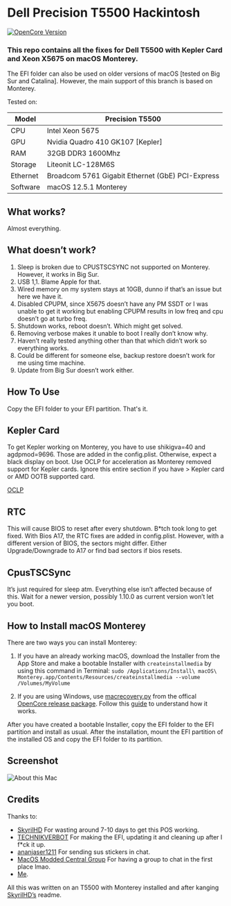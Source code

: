 # Dell Precision T5500 Hackintosh

[![OpenCore Version](https://img.shields.io/badge/OpenCore-0.8.4-green.svg)](https://github.com/qaziabdullah/EFI-Dell-Precision-T5500/)

### This repo contains all the fixes for Dell T5500 with Kepler Card and Xeon X5675 on macOS Monterey.

The EFI folder can also be used on older versions of macOS [tested on Big Sur and Catalina]. However, the main support of this branch is based on Monterey. 


Tested on:

Model | Precision T5500
------------- | ---------------
CPU | Intel Xeon 5675
GPU | Nvidia Quadro 410 GK107 [Kepler]
RAM | 32GB DDR3 1600Mhz
Storage | Liteonit LC-128M6S
Ethernet | Broadcom 5761 Gigabit Ethernet (GbE) PCI-Express 
Software | macOS 12.5.1 Monterey

## What works?

Almost everything.

## What doesn’t work?

1. Sleep is broken due to CPUSTSCSYNC not supported on Monterey. However, it works in Big Sur.
2. USB 1,1. Blame Apple for that.
3. Wired memory on my system stays at 10GB, dunno if that’s an issue but here we have it.
4. Disabled CPUPM, since X5675 doesn’t have any PM SSDT or I was unable to get it working but enabling CPUPM results in low freq and cpu doesn’t go at turbo freq.
5. Shutdown works, reboot doesn’t. Which might get solved.
6. Removing verbose makes it unable to boot I really don’t know why.
7. Haven’t really tested anything other than that which didn’t work so everything works.
8. Could be different for someone else, backup restore doesn’t work for me using time machine.
9. Update from Big Sur doesn’t work either.

## How To Use

Copy the EFI folder to your EFI partition. That's it.

## Kepler Card

To get Kepler working on Monterey, you have to use shikigva=40 and agdpmod=9696.
Those are added in the config.plist.
Otherwise, expect a black display on boot. 
Use OCLP for acceleration as Monterey removed support for Kepler cards.
Ignore this entire section if you have > Kepler card or AMD OOTB supported card.

[OCLP](https://dortania.github.io/OpenCore-Legacy-Patcher/)


## RTC

This will cause BIOS to reset after every shutdown. B*tch took long to get fixed. With Bios A17, the RTC fixes are added in config.plist.
However, with a different version of BIOS, the sectors might differ. Either Upgrade/Downgrade to A17 or find bad sectors if bios resets.


## CpusTSCSync

It’s just required for sleep atm. Everything else isn’t affected because of this.
Wait for a newer version, possibly 1.10.0 as current version won’t let you boot.

## How to Install macOS Monterey

There are two ways you can install Monterey:

1. If you have an already working macOS, download the Installer from the App Store and make a bootable Installer with `createinstallmedia` by using this command in Terminal: `sudo /Applications/Install\ macOS\ Monterey.app/Contents/Resources/createinstallmedia --volume /Volumes/MyVolume`

2. If you are using Windows, use [macrecovery.py](https://github.com/acidanthera/OpenCorePkg/tree/master/Utilities/macrecovery) from the offical [OpenCore release package](https://github.com/acidanthera/OpenCorePkg/releases/). Follow this [guide](https://dortania.github.io/OpenCore-Install-Guide/installer-guide/winblows-install.html) to understand how it works.

After you have created a bootable Installer, copy the EFI folder to the EFI partition and install as usual. After the installation, mount the EFI partition of the installed OS and copy the EFI folder to its partition.

## Screenshot

![About this Mac](https://i.postimg.cc/28MmT8bd/9a1df918-2e6f-4e81-b82f-89b32046d098-copy.jpg)


## Credits

Thanks to:

- [SkyrilHD](https://github.com/SkyrilHD/) For wasting around 7-10 days to get this POS working.
- [TECHNIKVERBOT](https://github.com/TECHNIKVERBOT/) For making the EFI, updating it and cleaning up after I f*ck it up.
- [ananjaser1211](https://github.com/ananjaser1211/) For sending sus stickers in chat.
- [MacOS Modded Central Group](https://t.me/hackintoshports/) For having a group to chat in the first place lmao.
- [Me](http://ididnothing.com/).


All this was written on an T5500 with Monterey installed and after kanging [SkyrilHD’s](https://github.com/SkyrilHD/) readme.
